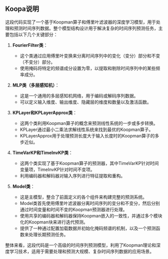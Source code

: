 ## Koopa说明
这段代码实现了一个基于Koopman算子和傅里叶滤波器的深度学习模型，用于处理和预测时间序列数据。整个模型结构设计用于解决复杂的时间序列预测任务，主要包括以下几个关键部分：

1. **FourierFilter类**：
   - 这个类通过应用傅里叶变换来分离时间序列中的变化（变分）部分和不变（不变分）部分。
   - 使用掩码将特定的频谱成分设置为零，以提取和剔除时间序列中的某些频率成分。

2. **MLP类（多层感知机）**：
   - 这是一个通用的多层感知机网络，用于编码或解码序列数据。
   - 可以定义输入维度、输出维度、隐藏层的维度和数量以及激活函数。

3. **KPLayer和KPLayerApprox类**：
   - 这两个类利用Koopman算子的概念来预测线性系统的一步或多步转换。
   - KPLayer通过最小二乘法求解线性系统来找到最优的Koopman算子。
   - KPLayerApprox用于处理预测长度大于输入长度时的Koopman算子的多步近似。

4. **TimeVarKP和TimeInvKP类**：
   - 这两个类实现了基于Koopman算子的预测器，其中TimeVarKP针对时间变量项，TimeInvKP针对时间不变项。
   - 利用编码器和解码器对输入序列进行特征提取和重构。

5. **Model类**：
   - 这是主模型，整合了前面定义的各个组件来构建完整的预测系统。
   - Model类首先使用傅里叶滤波器分离时间序列的变分和不变分，然后分别通过时间变量和时间不变的Koopman预测器进行处理。
   - 使用共享的编码器和解码器保持Koopman嵌入的一致性，并通过多个模块化的Koopman块来进行迭代预测。
   - 提供了一种通过配置加载数据并初始化掩码频谱的机制，以及一个预测函数来处理长期预测任务。

整体来看，这段代码是一个高级的时间序列预测模型，利用了Koopman理论和深度学习技术，适用于需要处理和预测大规模、复杂时间序列数据的应用场景。
